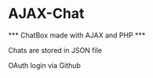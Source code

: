 # AJAX-Chat
*** ChatBox made with AJAX and PHP ***

Chats are stored in JSON file

OAuth login via Github



